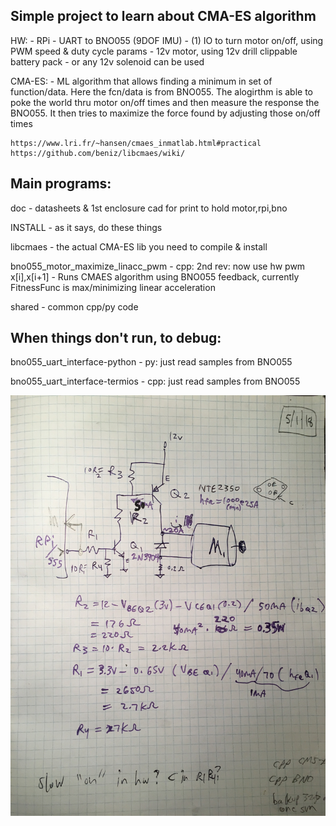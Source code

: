 Simple project to learn about CMA-ES algorithm
------------------------

HW:
    - RPi
        - UART to BNO055 (9DOF IMU)
        - (1) IO to turn motor on/off, using PWM speed & duty cycle params
    - 12v motor, using 12v drill clippable battery pack
        - or any 12v solenoid can be used

CMA-ES:
    - ML algorithm that allows finding a minimum in set of
        function/data. Here the fcn/data is from BNO055. The
        alogirthm is able to poke the world thru motor on/off
        times and then measure the response the BNO055. It
        then tries to maximize the force found by adjusting
        those on/off times

    https://www.lri.fr/~hansen/cmaes_inmatlab.html#practical
    https://github.com/beniz/libcmaes/wiki/




Main programs:
------------------------
doc
    - datasheets & 1st enclosure cad for print to hold motor,rpi,bno

INSTALL
    - as it says, do these things

libcmaes
    - the actual CMA-ES lib you need to compile & install

bno055_motor_maximize_linacc_pwm
    - cpp: 2nd rev: now use hw pwm x[i],x[i+1]
    - Runs CMAES algorithm using BNO055 feedback, currently FitnessFunc
        is max/minimizing linear acceleration

shared
    - common cpp/py code




When things don't run, to debug:
------------------------
bno055_uart_interface-python
    - py: just read samples from BNO055

bno055_uart_interface-termios
    - cpp: just read samples from BNO055


![Alt text](doc/IMG_2684.JPG?raw=true "Schematic")

